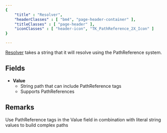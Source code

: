 ```yaml
---
{ 
	"title" : "Resolver",
	"headerClasses" : [ "bm4", "page-header-container" ],
	"titleClasses" : [ "page-header" ],
	"iconClasses" : [ "header-icon", "TK_PathReference_2X_Icon" ]
}

---
```


[Resolver](assetlink://GUID/6bfead62a54d1b04d9ce0a82f51655a1) takes a string that it will resolve using the PathReference system.

## Fields
* **Value**
  - String path that can include PathReference tags
  - Supports PathReferences

## Remarks

Use PathReference tags in the Value field in combination with literal string values to build complex paths
